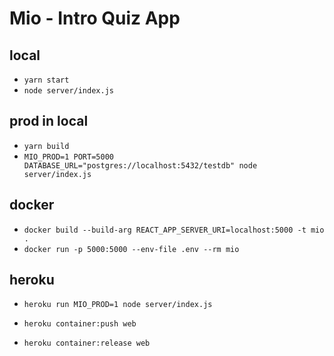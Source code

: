 # Mio - Intro Quiz App

## local

- `yarn start`
- `node server/index.js`

## prod in local

- `yarn build`
- `MIO_PROD=1 PORT=5000 DATABASE_URL="postgres://localhost:5432/testdb" node server/index.js`

## docker

- `docker build --build-arg REACT_APP_SERVER_URI=localhost:5000 -t mio .`
- `docker run -p 5000:5000 --env-file .env --rm mio`

## heroku

- `heroku run MIO_PROD=1 node server/index.js`

- `heroku container:push web`
- `heroku container:release web`
